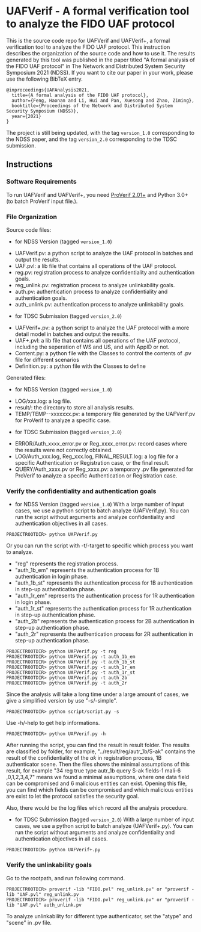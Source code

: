 # UAFVerif - A formal verification tool to analyze the FIDO UAF protocol
This is the source code repo for UAFVerif and UAFVerif+, a formal verification tool to analyze the FIDO UAF protocol. This instruction describes the organization of the source code and how to use it.
The results generated by this tool was published in the paper titled "A formal analysis of the FIDO UAF protocol" in The Network and Distributed System Security Symposium 2021 (NDSS). 
If you want to cite our paper in your work, please use the following BibTeX entry.

```
@inproceedings{UAFAnalysis2021,
  title={A formal analysis of the FIDO UAF protocol},
  author={Feng, Haonan and Li, Hui and Pan, Xuesong and Zhao, Ziming},
  booktitle={Proceedings of the Network and Distributed System Security Symposium (NDSS)},
  year={2021}
}
```

The project is still being updated, with the tag ``version_1.0`` corresponding to the NDSS paper, and the tag ``version_2.0`` corresponding to the TDSC submission.

## Instructions

### Software Requirements
To run UAFVerif and UAFVerif+, you need [ProVerif 2.01+](https://prosecco.gforge.inria.fr/personal/bblanche/proverif/) and Python 3.0+ (to batch ProVerif input file.).

### File Organization

Source code files:
* for NDSS Version (tagged ``version_1.0``)
- UAFVerif.pv: a python script to analyze the UAF protocol in batches and output the results.
- UAF.pvl: a lib file that contains all operations of the UAF protocol.
- reg.pv: registration process to analyze confidentiality and authentication goals.
- reg_unlink.pv: registration process to analyze unlinkability goals.
- auth.pv: authentication process to analyze confidentiality and authentication goals.
- auth_unlink.pv: authentication process to analyze unlinkability goals.

* for TDSC Submission (tagged ``version_2.0``)
- UAFVerif+.pv: a python script to analyze the UAF protocol with a more detail model in batches and output the results.
- UAF+.pvl: a lib file that contains all operations of the UAF protocol, including the seperation of WS and US, and with AppID or not.
- Content.py: a python file with the Classes to control the contents of .pv file for different scenarios
- Definition.py: a python file with the Classes to define 

Generated files:
* for NDSS Version (tagged ``version_1.0``)
- LOG/xxx.log: a log file.
- result/: the directory to store all analysis results.
- TEMP/TEMP--xxxxxxx.pv: a temporary file generated by the UAFVerif.pv for ProVerif to analyze a specific case.

* for TDSC Submission (tagged ``version_2.0``)
- ERROR/Auth_xxxx_error.pv or Reg_xxxx_error.pv: record cases where the results were not correctly obtained.
- LOG/Auth_xxx.log, Reg_xxx.log, FINAL_RESULT.log: a log file for a specific Authentication or Registration case, or the final result.
- QUERY/Auth_xxxx.pv or Reg_xxxx.pv: a temporary .pv file generated for ProVerif to analyze a specific Authentication or Registration case.

### Verify the confidentiality and authentication goals
* for NDSS Version (tagged ``version_1.0``)
With a large number of input cases, we use a python script to batch analyze (UAFVerif.py).
You can run the script without arguments and analyze confidentiality and authentication objectives in all cases.

```
PROJECTROOTDIR> python UAFVerif.py
```

Or you can run the script with -t/-target to specific which process you want to analyze.
- "reg" represents the registration process.
- "auth_1b_em" represents the authentication process for 1B authentication in login phase.
- "auth_1b_st" represents the authentication process for 1B authentication in step-up authentication phase.
- "auth_1r_em" represents the authentication process for 1R authentication in login phase.
- "auth_1r_st" represents the authentication process for 1R authentication in step-up authentication phase.
- "auth_2b" represents the authentication process for 2B authentication in step-up authentication phase.
- "auth_2r" represents the authentication process for 2R authentication in step-up authentication phase.

```
PROJECTROOTDIR> python UAFVerif.py -t reg 
PROJECTROOTDIR> python UAFVerif.py -t auth_1b_em 
PROJECTROOTDIR> python UAFVerif.py -t auth_1b_st 
PROJECTROOTDIR> python UAFVerif.py -t auth_1r_em 
PROJECTROOTDIR> python UAFVerif.py -t auth_1r_st 
PROJECTROOTDIR> python UAFVerif.py -t auth_2b 
PROJECTROOTDIR> python UAFVerif.py -t auth_2r 
```

Since the analysis will take a long time under a large amount of cases, we give a simplified version by use "-s/-simple".

```
PROJECTROOTDIR> python script/script.py -s
```

Use -h/-help to get help informations.

```
PROJECTROOTDIR> python UAFVerif.py -h
```

After running the script, you can find the result in result folder.
The results are classified by folder, for example, "../result/reg/autr_1b/S-ak" contains the result of the confidentiality of the *ak* in registration process, 1B authenticator scene.
Then the files shows the minimal assumptions of this result, for example "34   reg   true type autr_1b query S-ak fields-1  mali-6 ,0,1,2,3,4,7" means we found a minimal assumptions, where one data field can be compromised and 6 malicious entities can exist.
Opening this file, you can find which fields can be compromised and which malicious entities are exist to let the protocol satisfies the security goal.

Also, there would be the log files which record all the analysis procedure.

* for TDSC Submission (tagged ``version_2.0``)
With a large number of input cases, we use a python script to batch analyze (UAFVerif+.py).
You can run the script without arguments and analyze confidentiality and authentication objectives in all cases.

```
PROJECTROOTDIR> python UAFVerif+.py
```

### Verify the unlinkability goals

Go to the rootpath, and run following command.

```
PROJECTROOTDIR> proverif -lib "FIDO.pvl" reg_unlink.pv" or "proverif -lib "UAF.pvl" reg_unlink.pv
PROJECTROOTDIR> proverif -lib "FIDO.pvl" reg_unlink.pv" or "proverif -lib "UAF.pvl" auth_unlink.pv
```

To analyze unlinkability for different type authenticator, set the "atype" and "scene" in .pv file.


	
